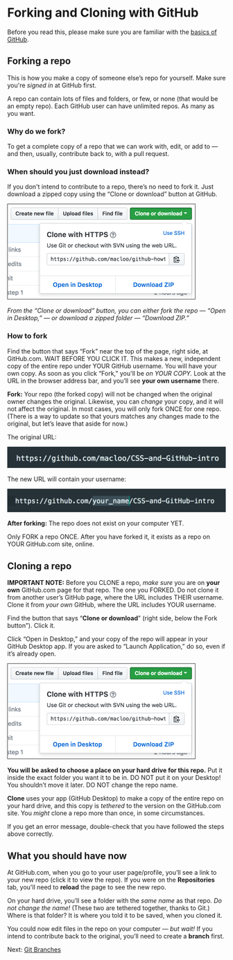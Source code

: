 # Forking and Cloning with GitHub

Before you read this, please make sure you are familiar with the [basics of GitHub](../github_basics).

## Forking a repo

This is how you make a copy of someone else’s repo for yourself. Make sure you're *signed in* at GitHub first.

A repo can contain lots of files and folders, or few, or none (that would be an empty repo). Each GitHub user can have unlimited repos. As many as you want.

### Why do we fork?

To get a complete copy of a repo that we can work with, edit, or add to &mdash; and then, usually, contribute back to, with a pull request.

### When should you just download instead?

If you don't intend to contribute to a repo, there’s no need to fork it. Just download a zipped copy using the “Clone or download” button at GitHub.

<img src="../images/clone.png" alt="GitHub's Clone or download button" width=434>

*From the “Clone or download” button, you can either fork the repo &mdash; “Open in Desktop,” &mdash; or download a zipped folder &mdash; “Download ZIP.”*

### How to fork

Find the button that says “Fork” near the top of the page, right side, at GitHub.com. WAIT BEFORE YOU CLICK IT. This makes a new, independent copy of the entire repo under YOUR GitHub username. You will have your own copy. As soon as you click “Fork,” you'll be *on YOUR COPY.* Look at the URL in the browser address bar, and you’ll see **your own username** there.

**Fork:** Your repo (the forked copy) will not be changed when the original owner changes the original. Likewise, you can *change* your copy, and it will not affect the original. In most cases, you will only fork ONCE for one repo. (There is a way to update so that yours matches any changes made to the original, but let’s leave that aside for now.)

The original URL:

<img src="../images/url1.png" alt="Original URL for a repo" width=537>

The new URL will contain your username:

<img src="../images/url2.png" alt="New URL for the forked copy" width=582>

**After forking:** The repo does not exist on your computer YET.

Only FORK a repo ONCE. After you have forked it, it exists as a repo on YOUR GitHub.com site, online.

## Cloning a repo

**IMPORTANT NOTE:** Before you CLONE a repo, *make sure* you are on **your own** GitHub.com page for that repo.​ The one you FORKED. Do not clone it from another user’s GitHub page, where the URL includes THEIR username. Clone it from *your own* GitHub, where the URL includes YOUR username.

Find the button that says “**Clone or download**” (right side, below the Fork button”). Click it.

Click “Open in Desktop,” and your copy of the repo will appear in your GitHub Desktop app. If you are asked to “Launch Application,” do so, even if it’s already open.

<img src="../images/clone.png" alt="GitHub's Clone or download button" width=434>

**You will be asked to choose a place on your hard drive for this repo.** Put it inside the exact folder you want it to be in. DO NOT put it on your Desktop! You shouldn’t move it later. DO NOT change the repo name.

**Clone** uses your app (GitHub Desktop) to make a copy of the entire repo on your hard drive, and this copy is *tethered* to the version on the GitHub.com site. You *might* clone a repo more than once, in some circumstances.

If you get an error message, double-check that you have followed the steps above correctly.

## What you should have now

At GitHub.com, when you go to your user page/profile, you’ll see a link to your new repo (click it to view the repo). If you were on the **Repositories** tab, you'll need to **reload** the page to see the new repo.

On your hard drive, you’ll see a folder with the *same name* as that repo. *Do not change the name!* (These two are tethered together, thanks to Git.) Where is that folder? It is where you told it to be saved, when you cloned it.

You could now edit files in the repo on your computer &mdash; *but wait!* If you intend to contribute back to the original, you’ll need to create a **branch** first.

Next: [Git Branches](../git_branches)

